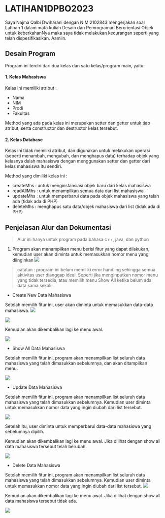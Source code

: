 # LATIHAN1DPBO2023

Saya Najma Qalbi Dwiharani dengan NIM 2102843 mengerjakan soal Latihan 1 dalam mata kuliah Desain dan Pemrograman Berorientasi Objek untuk keberkahanNya maka saya tidak melakukan kecurangan seperti yang telah dispesifikasikan.
Aamiin.

## Desain Program

Program ini terdiri dari dua kelas dan satu kelas/program main, yaitu:

#### 1. Kelas Mahasiswa
Kelas ini memiliki atribut :
- Nama
- NIM
- Prodi
- Fakultas

Method yang ada pada kelas ini merupakan setter dan getter untuk tiap atribut, serta constructor dan destructor kelas tersebut.

#### 2. Kelas Database
Kelas ini tidak memiliki atribut, dan digunakan untuk melakukan operasi (seperti menambah, mengubah, dan menghapus data) terhadap objek yang kelasnya dalah mahasiswa dengan menggunakan setter dan getter dari kelas mahasiswa itu sendiri.

Method yang dimiliki kelas ini :
- createMhs : untuk menginstansiasi objek baru dari kelas mahasiswa
- readAllMhs : untuk menampilkan semua data dari list mahasiswa
- updateMhs : untuk memperbarui data pada objek mahasiswa yang telah ada (tidak ada di PHP)
- deleteMhs : menghapus satu data/objek mahasiswa dari list (tidak ada di PHP)

## Penjelasan Alur dan Dokumentasi

> Alur ini hanya untuk program pada bahasa c++, java, dan python

1. Program akan menampilkan menu berisi fitur yang dapat dilakukan, kemudian user akan diminta untuk memasukkan nomor menu yang diinginkan
   ![](cpp/screenshot/menu_awal.png)

> catatan : program ini belum memiliki error handling sehingga semua aktivitas user dianggap ideal. Seperti jika menginputkan nomor menu yang tidak tersedia, atau memilih menu Show All ketika belum ada data sama sekali.

- Create New Data Mahasiswa

Setelah memilih fitur ini, user akan diminta untuk memasukkan data-data mahasiswa.
  <img
  src="cpp/screenshot/create_awal.png"
  style="display: inline-block; margin: 0 auto; max-width: 300px">
  
  <img
  src="cpp/screenshot/create_pengisian.png"
  style="display: inline-block; margin: 0 auto; max-width: 300px">
  
  Kemudian akan dikembalikan lagi ke menu awal.
  
  <img
  src="cpp/screenshot/create_akhir.png"
  style="display: inline-block; margin: 0 auto; max-width: 300px">
  
- Show All Data Mahasiswa

Setelah memilih fitur ini, program akan menampilkan list seluruh data mahasiswa yang telah dimasukkan sebelumnya, dan akan ditampilkan menu.
  
  <img
  src="cpp/screenshot/showall.png"
  style="display: inline-block; margin: 0 auto; max-width: 300px">
  
- Update Data Mahasiswa

Setelah memilih fitur ini, program akan menampilkan list seluruh data mahasiswa yang telah dimasukkan sebelumnya. Kemudian user diminta untuk memasukkan nomor data yang ingin diubah dari list tersebut.
  
  <img
  src="cpp/screenshot/update_awal.png"
  style="display: inline-block; margin: 0 auto; max-width: 300px">
  
  Setelah itu, user diminta untuk memperbarui data-data mahasiswa yang sebelumnya dipilih.
  
  Kemudian akan dikembalikan lagi ke menu awal. Jika dilihat dengan show all data mahasiswa tersebut telah berubah.
  
  <img
  src="cpp/screenshot/update_done.png"
  style="display: inline-block; margin: 0 auto; max-width: 300px">
  
- Delete Data Mahasiswa

Setelah memilih fitur ini, program akan menampilkan list seluruh data mahasiswa yang telah dimasukkan sebelumnya. Kemudian user diminta untuk memasukkan nomor data yang ingin diubah dari list tersebut.
  <img
  src="cpp/screenshot/delete_awal.png"
  style="display: inline-block; margin: 0 auto; max-width: 300px">
  
  Kemudian akan dikembalikan lagi ke menu awal. Jika dilihat dengan show all data mahasiswa tersebut tidak ada.
  
  <img
  src="cpp/screenshot/delete_show.png"
  style="display: inline-block; margin: 0 auto; max-width: 300px">
  
